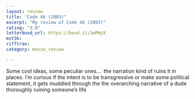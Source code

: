 ```yaml
---
layout: review
title: "Code 46 (2003)"
excerpt: "My review of Code 46 (2003)"
rating: "3.0"
letterboxd_url: https://boxd.it/1mPWyX
mst3k: 
rifftrax: 
category: movie_review

---
```


Some cool ideas, some peculiar ones...  the narration kind of ruins it in places. I’m curious if the intent is to be transgressive or make some political statement, it gets muddled through the the overarching narrative of a dude thoroughly ruining someone’s life